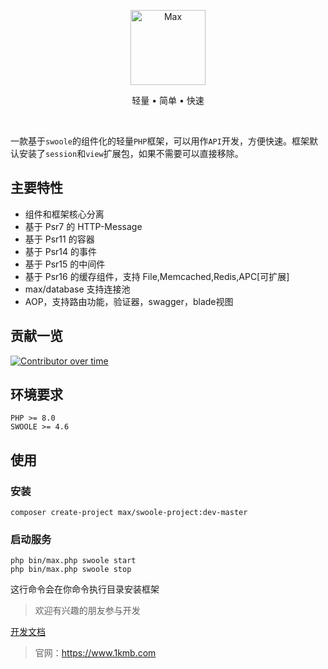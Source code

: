 <p align="center">
<img src="https://raw.githubusercontent.com/topyao/max/master/public/favicon.ico" width="120" alt="Max">
</p>

<p align="center">轻量 • 简单 • 快速</p>

<p align="center">
<a href="https://github.com/topyao/max/issues"><img src="https://img.shields.io/github/issues/topyao/max" alt=""></a>
<a href="https://github.com/topyao/max"><img src="https://img.shields.io/github/stars/topyao/max" alt=""></a>
<img src="https://img.shields.io/badge/php-%3E%3D8.0-brightgreen" alt="">
<img src="https://img.shields.io/badge/license-apache%202-blue" alt="">
</p>

一款基于`swoole`的组件化的轻量`PHP`框架，可以用作`API`开发，方便快速。框架默认安装了`session`和`view`扩展包，如果不需要可以直接移除。

## 主要特性

- 组件和框架核心分离
- 基于 Psr7 的 HTTP-Message
- 基于 Psr11 的容器
- 基于 Psr14 的事件
- 基于 Psr15 的中间件
- 基于 Psr16 的缓存组件，支持 File,Memcached,Redis,APC[可扩展]
- max/database 支持连接池
- AOP，支持路由功能，验证器，swagger，blade视图

## 贡献一览

[![Contributor over time](https://contributor-overtime-api.apiseven.com/contributors-svg?chart=contributorOverTime&repo=topyao/max,topyao/max-routing,topyao/max-session,topyao/max-view,topyao/max-di,topyao/max-cache,topyao/max-console,topyao/max-http,topyao/max-event,topyao/max-config,topyao/max-aop,topyao/max-env,topyao/max-database,topyao/max-log,topyao/max-redis,topyao/max-validator)](https://contributor-overtime-api.apiseven.com/contributors-svg?chart=contributorOverTime&repo=topyao/max,topyao/max-routing,topyao/max-session,topyao/max-view,topyao/max-di,topyao/max-cache,topyao/max-console,topyao/max-http,topyao/max-event,topyao/max-config,topyao/max-aop,topyao/max-env,topyao/max-database,topyao/max-log,topyao/max-redis,topyao/max-validator)

## 环境要求

```
PHP >= 8.0
SWOOLE >= 4.6
```

## 使用

### 安装

```shell
composer create-project max/swoole-project:dev-master
```

### 启动服务

```shell
php bin/max.php swoole start
php bin/max.php swoole stop
```

这行命令会在你命令执行目录安装框架

> 欢迎有兴趣的朋友参与开发

<a href="https://www.1kmb.com/note/283.html">开发文档</a>

> 官网：https://www.1kmb.com
